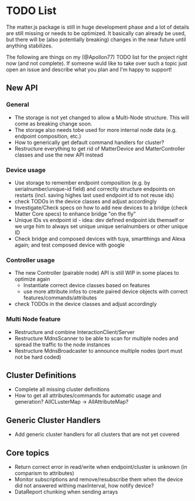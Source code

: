 # TODO List

The matter.js package is still in huge development phase and a lot of details are still missing or needs to be optimized.
It basically can already be used, but there will be (also potentially breaking) changes in the near future until anything 
stabilizes.

The following are things on my (@Apollon77) TODO list for the project right now (and not complete). If someone wuld like to take over such a topic just open an issue and describe what you plan and I'm happy to support!

## New API

### General
* The storage is not yet changed to allow a Multi-Node structure. This will come as breaking change soon.
* The storage also needs tobe used for more internal node data (e.g. endpoint composition, etc.)
* How to generically get default command handlers for cluster?
* Restructure everything to get rid of MatterDevice and MatterController classes and use the new API instead

### Device usage
* Use storage to remember endpoint composition (e.g. by serialnumber/unique-id field) and correctly structure endpoints on restarts (incl. saving highes last used endpoint id to not reuse ids)
* check TODOs in the device classes and adjust accordingly
* Investigate/Check specs on how to add new devices to a bridge (check Matter Core specs) to enhance bridge "on the fly"
* Unique IDs vs endpoint id - idea: dev defined endpoint ids themself or we urge him to always set unique unique serialnumbers or other unique ID
* Check bridge and composed devices with tuya, smartthings and Alexa again; and test composed device with google

### Controller usage
* The new Controller (pairable node) API is still WIP in some places to optimize again
  * Instantiate correct device classes based on features
  * use more attribute infos to create paired device objects with correct features/commands/attributes
* check TODOs in the device classes and adjust accordingly

### Multi Node feature
* Restructure and combine InteractionClient/Server
* Restructure MdnsScanner to be able to scan for multiple nodes and spread the traffic to the node instances
* Restructure MdnsBroadcaster to announce multiple nodes (port must not be hard coded)

## Cluster Definitions
* Complete all missing cluster definitions
* How to get all attributes/commands for automatic usage and generation? AllCLusterMap -> AllAttributeMap?

## Generic Cluster Handlers
* Add generic cluster handlers for all clusters that are not yet covered

## Core topics
* Return correct error in read/write when endpoint/cluster is unknown (in comparism to attributes)
* Monitor subscriptions and remove/resubscribe them when the device did not answered withing maxInterval, how notify device?
* DataReport chunking when sending arrays
